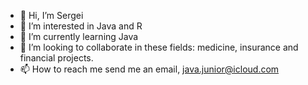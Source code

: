- 👋 Hi, I’m Sergei 
- 👀 I’m interested in Java and R
- 🌱 I’m currently learning Java
- 💞️ I’m looking to collaborate in these fields: medicine, insurance and financial projects. 
- 📫 How to reach me send me an email, java.junior@icloud.com

<!---
javaJunior2022/javaJunior2022 is a ✨ special ✨ repository because its `README.md` (this file) appears on your GitHub profile.
You can click the Preview link to take a look at your changes.
--->

